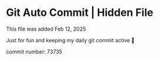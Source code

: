# Git Auto Commit | Hidden File

This file was added Feb 12, 2025

Just for fun and keeping my daily git commit active 🤪

commit number: 73735
